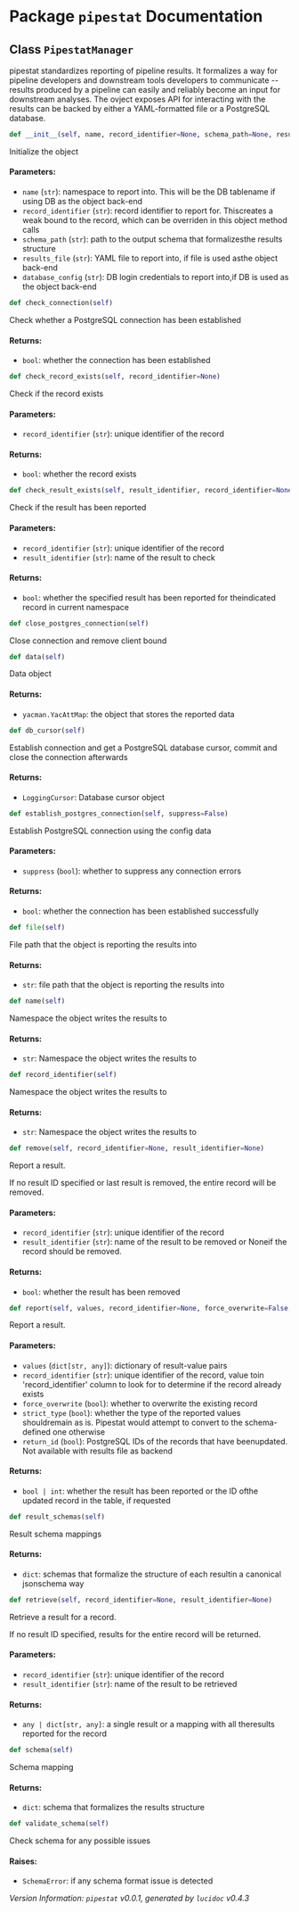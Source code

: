 <script>
document.addEventListener('DOMContentLoaded', (event) => {
  document.querySelectorAll('h3 code').forEach((block) => {
    hljs.highlightBlock(block);
  });
});
</script>

<style>
h3 .content { 
    padding-left: 22px;
    text-indent: -15px;
 }
h3 .hljs .content {
    padding-left: 20px;
    margin-left: 0px;
    text-indent: -15px;
    martin-bottom: 0px;
}
h4 .content, table .content, p .content, li .content { margin-left: 30px; }
h4 .content { 
    font-style: italic;
    font-size: 1em;
    margin-bottom: 0px;
}

</style>


# Package `pipestat` Documentation

## <a name="PipestatManager"></a> Class `PipestatManager`
pipestat standardizes reporting of pipeline results. It formalizes a way for pipeline developers and downstream tools developers to communicate -- results produced by a pipeline can easily and reliably become an input for downstream analyses. The ovject exposes API for interacting with the results can be backed by either a YAML-formatted file or a PostgreSQL database.


```python
def __init__(self, name, record_identifier=None, schema_path=None, results_file=None, database_config=None)
```

Initialize the object
#### Parameters:

- `name` (`str`):  namespace to report into. This will be the DB tablename if using DB as the object back-end
- `record_identifier` (`str`):  record identifier to report for. Thiscreates a weak bound to the record, which can be overriden in this object method calls
- `schema_path` (`str`):  path to the output schema that formalizesthe results structure
- `results_file` (`str`):  YAML file to report into, if file is used asthe object back-end
- `database_config` (`str`):  DB login credentials to report into,if DB is used as the object back-end




```python
def check_connection(self)
```

Check whether a PostgreSQL connection has been established
#### Returns:

- `bool`:  whether the connection has been established




```python
def check_record_exists(self, record_identifier=None)
```

Check if the record exists
#### Parameters:

- `record_identifier` (`str`):  unique identifier of the record


#### Returns:

- `bool`:  whether the record exists




```python
def check_result_exists(self, result_identifier, record_identifier=None)
```

Check if the result has been reported
#### Parameters:

- `record_identifier` (`str`):  unique identifier of the record
- `result_identifier` (`str`):  name of the result to check


#### Returns:

- `bool`:  whether the specified result has been reported for theindicated record in current namespace




```python
def close_postgres_connection(self)
```

Close connection and remove client bound



```python
def data(self)
```

Data object
#### Returns:

- `yacman.YacAttMap`:  the object that stores the reported data




```python
def db_cursor(self)
```

Establish connection and get a PostgreSQL database cursor, commit and close the connection afterwards
#### Returns:

- `LoggingCursor`:  Database cursor object




```python
def establish_postgres_connection(self, suppress=False)
```

Establish PostgreSQL connection using the config data
#### Parameters:

- `suppress` (`bool`):  whether to suppress any connection errors


#### Returns:

- `bool`:  whether the connection has been established successfully




```python
def file(self)
```

File path that the object is reporting the results into
#### Returns:

- `str`:  file path that the object is reporting the results into




```python
def name(self)
```

Namespace the object writes the results to
#### Returns:

- `str`:  Namespace the object writes the results to




```python
def record_identifier(self)
```

Namespace the object writes the results to
#### Returns:

- `str`:  Namespace the object writes the results to




```python
def remove(self, record_identifier=None, result_identifier=None)
```

Report a result.

If no result ID specified or last result is removed, the entire record
will be removed.
#### Parameters:

- `record_identifier` (`str`):  unique identifier of the record
- `result_identifier` (`str`):  name of the result to be removed or Noneif the record should be removed.


#### Returns:

- `bool`:  whether the result has been removed




```python
def report(self, values, record_identifier=None, force_overwrite=False, strict_type=True, return_id=False)
```

Report a result.
#### Parameters:

- `values` (`dict[str, any]`):  dictionary of result-value pairs
- `record_identifier` (`str`):  unique identifier of the record, value toin 'record_identifier' column to look for to determine if the record already exists
- `force_overwrite` (`bool`):  whether to overwrite the existing record
- `strict_type` (`bool`):  whether the type of the reported values shouldremain as is. Pipestat would attempt to convert to the schema-defined one otherwise
- `return_id` (`bool`):  PostgreSQL IDs of the records that have beenupdated. Not available with results file as backend


#### Returns:

- `bool | int`:  whether the result has been reported or the ID ofthe updated record in the table, if requested




```python
def result_schemas(self)
```

Result schema mappings
#### Returns:

- `dict`:  schemas that formalize the structure of each resultin a canonical jsonschema way




```python
def retrieve(self, record_identifier=None, result_identifier=None)
```

Retrieve a result for a record.

If no result ID specified, results for the entire record will
be returned.
#### Parameters:

- `record_identifier` (`str`):  unique identifier of the record
- `result_identifier` (`str`):  name of the result to be retrieved


#### Returns:

- `any | dict[str, any]`:  a single result or a mapping with all theresults reported for the record




```python
def schema(self)
```

Schema mapping
#### Returns:

- `dict`:  schema that formalizes the results structure




```python
def validate_schema(self)
```

Check schema for any possible issues
#### Raises:

- `SchemaError`:  if any schema format issue is detected







*Version Information: `pipestat` v0.0.1, generated by `lucidoc` v0.4.3*